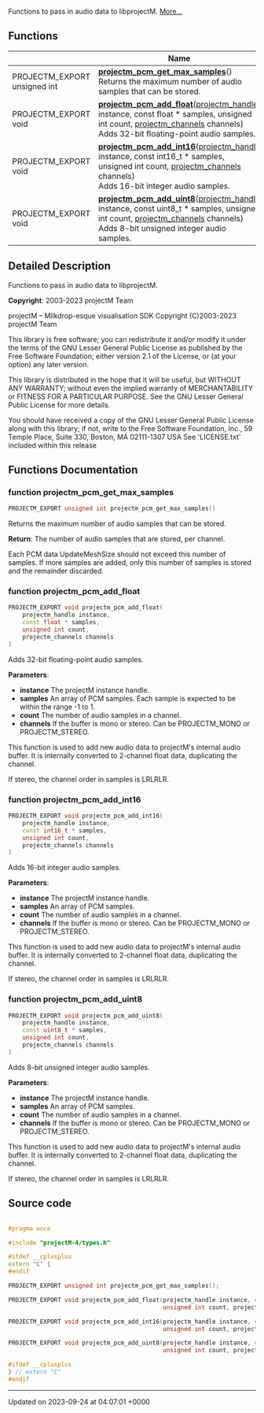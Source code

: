 Functions to pass in audio data to libprojectM.  [More...](#detailed-description)

## Functions

|                | Name           |
| -------------- | -------------- |
| PROJECTM_EXPORT unsigned int | **[projectm_pcm_get_max_samples](/projectmapi/projectm/audio.md#function-projectm-pcm-get-max-samples)**()<br>Returns the maximum number of audio samples that can be stored.  |
| PROJECTM_EXPORT void | **[projectm_pcm_add_float](/projectmapi/projectm/audio.md#function-projectm-pcm-add-float)**([projectm_handle](/projectmapi/projectm/types.md#typedef-projectm-handle) instance, const float * samples, unsigned int count, [projectm_channels](/projectmapi/projectm/types.md#enum-projectm-channels) channels)<br>Adds 32-bit floating-point audio samples.  |
| PROJECTM_EXPORT void | **[projectm_pcm_add_int16](/projectmapi/projectm/audio.md#function-projectm-pcm-add-int16)**([projectm_handle](/projectmapi/projectm/types.md#typedef-projectm-handle) instance, const int16_t * samples, unsigned int count, [projectm_channels](/projectmapi/projectm/types.md#enum-projectm-channels) channels)<br>Adds 16-bit integer audio samples.  |
| PROJECTM_EXPORT void | **[projectm_pcm_add_uint8](/projectmapi/projectm/audio.md#function-projectm-pcm-add-uint8)**([projectm_handle](/projectmapi/projectm/types.md#typedef-projectm-handle) instance, const uint8_t * samples, unsigned int count, [projectm_channels](/projectmapi/projectm/types.md#enum-projectm-channels) channels)<br>Adds 8-bit unsigned integer audio samples.  |

## Detailed Description

Functions to pass in audio data to libprojectM. 

**Copyright**: 2003-2023 projectM Team


projectM &ndash; Milkdrop-esque visualisation SDK Copyright (C)2003-2023 projectM Team

This library is free software; you can redistribute it and/or modify it under the terms of the GNU Lesser General Public License as published by the Free Software Foundation; either version 2.1 of the License, or (at your option) any later version.

This library is distributed in the hope that it will be useful, but WITHOUT ANY WARRANTY; without even the implied warranty of MERCHANTABILITY or FITNESS FOR A PARTICULAR PURPOSE. See the GNU Lesser General Public License for more details.

You should have received a copy of the GNU Lesser General Public License along with this library; if not, write to the Free Software Foundation, Inc., 59 Temple Place, Suite 330, Boston, MA 02111-1307 USA See 'LICENSE.txt' included within this release 


## Functions Documentation

### function projectm_pcm_get_max_samples

```cpp
PROJECTM_EXPORT unsigned int projectm_pcm_get_max_samples()
```

Returns the maximum number of audio samples that can be stored. 

**Return**: The number of audio samples that are stored, per channel. 

Each PCM data UpdateMeshSize should not exceed this number of samples. If more samples are added, only this number of samples is stored and the remainder discarded.


### function projectm_pcm_add_float

```cpp
PROJECTM_EXPORT void projectm_pcm_add_float(
    projectm_handle instance,
    const float * samples,
    unsigned int count,
    projectm_channels channels
)
```

Adds 32-bit floating-point audio samples. 

**Parameters**: 

  * **instance** The projectM instance handle. 
  * **samples** An array of PCM samples. Each sample is expected to be within the range -1 to 1. 
  * **count** The number of audio samples in a channel. 
  * **channels** If the buffer is mono or stereo. Can be PROJECTM_MONO or PROJECTM_STEREO. 


This function is used to add new audio data to projectM's internal audio buffer. It is internally converted to 2-channel float data, duplicating the channel.

If stereo, the channel order in samples is LRLRLR.


### function projectm_pcm_add_int16

```cpp
PROJECTM_EXPORT void projectm_pcm_add_int16(
    projectm_handle instance,
    const int16_t * samples,
    unsigned int count,
    projectm_channels channels
)
```

Adds 16-bit integer audio samples. 

**Parameters**: 

  * **instance** The projectM instance handle. 
  * **samples** An array of PCM samples. 
  * **count** The number of audio samples in a channel. 
  * **channels** If the buffer is mono or stereo. Can be PROJECTM_MONO or PROJECTM_STEREO. 


This function is used to add new audio data to projectM's internal audio buffer. It is internally converted to 2-channel float data, duplicating the channel.

If stereo, the channel order in samples is LRLRLR.


### function projectm_pcm_add_uint8

```cpp
PROJECTM_EXPORT void projectm_pcm_add_uint8(
    projectm_handle instance,
    const uint8_t * samples,
    unsigned int count,
    projectm_channels channels
)
```

Adds 8-bit unsigned integer audio samples. 

**Parameters**: 

  * **instance** The projectM instance handle. 
  * **samples** An array of PCM samples. 
  * **count** The number of audio samples in a channel. 
  * **channels** If the buffer is mono or stereo. Can be PROJECTM_MONO or PROJECTM_STEREO. 


This function is used to add new audio data to projectM's internal audio buffer. It is internally converted to 2-channel float data, duplicating the channel.

If stereo, the channel order in samples is LRLRLR.




## Source code

```cpp

#pragma once

#include "projectM-4/types.h"

#ifdef __cplusplus
extern "C" {
#endif

PROJECTM_EXPORT unsigned int projectm_pcm_get_max_samples();

PROJECTM_EXPORT void projectm_pcm_add_float(projectm_handle instance, const float* samples,
                                            unsigned int count, projectm_channels channels);

PROJECTM_EXPORT void projectm_pcm_add_int16(projectm_handle instance, const int16_t* samples,
                                            unsigned int count, projectm_channels channels);

PROJECTM_EXPORT void projectm_pcm_add_uint8(projectm_handle instance, const uint8_t* samples,
                                            unsigned int count, projectm_channels channels);

#ifdef __cplusplus
} // extern "C"
#endif
```


-------------------------------

Updated on 2023-09-24 at 04:07:01 +0000
